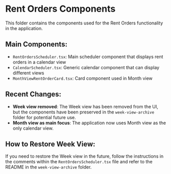 # Rent Orders Components

This folder contains the components used for the Rent Orders functionality in the application.

## Main Components:

- `RentOrdersScheduler.tsx`: Main scheduler component that displays rent orders in a calendar view
- `CalendarScheduler.tsx`: Generic calendar component that can display different views
- `MonthViewRentOrderCard.tsx`: Card component used in Month view

## Recent Changes:

- **Week view removed**: The Week view has been removed from the UI, but the components have been preserved in the `week-view-archive` folder for potential future use.
- **Month view as main focus**: The application now uses Month view as the only calendar view.

## How to Restore Week View:

If you need to restore the Week view in the future, follow the instructions in the comments within the `RentOrdersScheduler.tsx` file and refer to the README in the `week-view-archive` folder.
